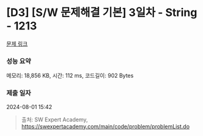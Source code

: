 # [D3] [S/W 문제해결 기본] 3일차 - String - 1213 

[문제 링크](https://swexpertacademy.com/main/code/problem/problemDetail.do?contestProbId=AV14P0c6AAUCFAYi) 

### 성능 요약

메모리: 18,856 KB, 시간: 112 ms, 코드길이: 902 Bytes

### 제출 일자

2024-08-01 15:42



> 출처: SW Expert Academy, https://swexpertacademy.com/main/code/problem/problemList.do